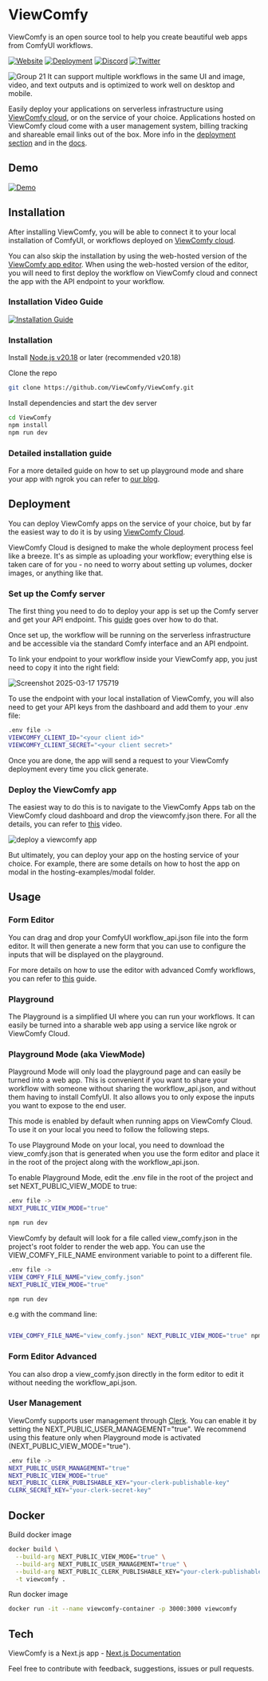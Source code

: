 # ViewComfy

ViewComfy is an open source tool to help you create beautiful web apps from ComfyUI workflows.

[![Website](https://img.shields.io/badge/Website%20-%20green?label=ViewComfy&color=4D7D85)](https://www.viewcomfy.com/)
[![Deployment](https://img.shields.io/badge/Deployment%20-%20green?label=ViewComfy&color=7F68D9)](https://app.viewcomfy.com/)
[![Discord](https://img.shields.io/badge/ViewComfy-Discord-%235865F2.svg)](https://discord.gg/DXubrz5R7E)
[![Twitter](https://img.shields.io/twitter/follow/ViewComfy)](https://x.com/ViewComfy)


![Group 21](https://github.com/user-attachments/assets/ad9a98e6-6c4c-4bf5-85db-4d03ab682f9b)
It can support multiple workflows in the same UI and image, video, and text outputs and is optimized to work well on desktop and mobile.

Easily deploy your applications on serverless infrastructure using [ViewComfy cloud](https://www.viewcomfy.com/), or on the service of your choice. Applications hosted on ViewComfy cloud come with a user management system, billing tracking and shareable email links out of the box. More info in the [deployment section](#Deployment) and in the [docs](https://docs.viewcomfy.com/get_started/introduction).

## Demo
[![Demo](https://github.com/user-attachments/assets/54269795-f67f-4b45-a50e-7992687375d5)](https://youtu.be/Su_rbjodvEI)

## Installation

After installing ViewComfy, you will be able to connect it to your local installation of ComfyUI, or workflows deployed on [ViewComfy cloud](https://www.viewcomfy.com/). 

You can also skip the installation by using the web-hosted version of the [ViewComfy app editor](https://editor.viewcomfy.com/). When using the web-hosted version of the editor, you will need to first deploy the workflow on ViewComfy cloud and connect the app with the API endpoint to your workflow. 

### Installation Video Guide
[![Installation Guide](https://github.com/user-attachments/assets/8b6f6b0d-859a-4a98-80b5-664591160512)](https://youtu.be/sG2elA1bdrg)

### Installation
Install [Node.js v20.18](https://nodejs.org/) or later (recommended v20.18)

Clone the repo

```bash
git clone https://github.com/ViewComfy/ViewComfy.git
```

Install dependencies and start the dev server  

```bash
cd ViewComfy
npm install
npm run dev
```

### Detailed installation guide
For a  more detailed guide on how to set up playground mode and share your app with ngrok you can refer to [our blog](https://www.viewcomfy.com/blog/turn-a-comfyui-workflow-into-an-app).


## Deployment

You can deploy ViewComfy apps on the service of your choice, but by far the easiest way to do it is by using [ViewComfy Cloud]([https://app.viewcomfy.com/](https://www.viewcomfy.com/)). 

ViewComfy Cloud is designed to make the whole deployment process feel like a breeze. It's as simple as uploading your workflow; everything else is taken care of for you - no need to worry about setting up volumes, docker images, or anything like that. 

### Set up the Comfy server 

The first thing you need to do to deploy your app is set up the Comfy server and get your API endpoint. This [guide](https://youtu.be/pIODXFU9sHw) goes over how to do that.

Once set up, the workflow will be running on the serverless infrastructure and be accessible via the standard Comfy interface and an API endpoint. 

To link your endpoint to your workflow inside your ViewComfy app, you just need to copy it into the right field:

![Screenshot 2025-03-17 175719](https://github.com/user-attachments/assets/25495f87-5639-456b-9266-9fcabb3995cc)

To use the endpoint with your local installation of ViewComfy, you will also need to get your API keys from the dashboard and add them to your .env file:

```bash
.env file ->
VIEWCOMFY_CLIENT_ID="<your client id>"
VIEWCOMFY_CLIENT_SECRET="<your client secret>"
```

Once you are done, the app will send a request to your ViewComfy deployment every time you click generate. 

### Deploy the ViewComfy app

The easiest way to do this is to navigate to the ViewComfy Apps tab on the ViewComfy cloud dashboard and drop the viewcomfy.json there. For all the details, you can refer to [this](https://www.youtube.com/watch?v=pIODXFU9sHw&ab_channel=ViewComfy) video.

![deploy a viewcomfy app](https://github.com/user-attachments/assets/23988845-2526-4a16-b93d-89a3d1a365b9)

But ultimately, you can deploy your app on the hosting service of your choice. For example, there are some details on how to host the app on modal in the hosting-examples/modal folder.

## Usage
### Form Editor

You can drag and drop your ComfyUI workflow_api.json file into the form editor. It will then generate a new form that you can use to configure the inputs that will be displayed on the playground.

For more details on how to use the editor with advanced Comfy workflows, you can refer to [this](https://youtu.be/70h0FUohMlE) guide. 

### Playground

The Playground is a simplified UI where you can run your workflows. It can easily be turned into a sharable web app using a service like ngrok or ViewComfy Cloud.

### Playground Mode (aka ViewMode)

Playground Mode will only load the playground page and can easily be turned into a web app. This is convenient if you want to share your workflow with someone without sharing the workflow_api.json, and without them having to install ComfyUI. It also allows you to only expose the inputs you want to expose to the end user. 

This mode is enabled by default when running apps on ViewComfy Cloud. To use it on your local you need to follow the following steps. 

To use Playground Mode on your local, you need to download the view_comfy.json that is generated when you use the form editor and place it in the root of the project along with the workflow_api.json.

To enable Playground Mode, edit the .env file in the root of the project and set NEXT_PUBLIC_VIEW_MODE to true:

```bash
.env file ->
NEXT_PUBLIC_VIEW_MODE="true"

npm run dev
```

ViewComfy by default will look for a file called view_comfy.json in the project's root folder to render the web app. You can use the VIEW_COMFY_FILE_NAME environment variable to point to a different file.

```bash
.env file ->
VIEW_COMFY_FILE_NAME="view_comfy.json"
NEXT_PUBLIC_VIEW_MODE="true"

npm run dev
```

e.g with the command line:

```bash

VIEW_COMFY_FILE_NAME="view_comfy.json" NEXT_PUBLIC_VIEW_MODE="true" npm run dev
```

### Form Editor Advanced

You can also drop a view_comfy.json directly in the form editor to edit it without needing the workflow_api.json.

### User Management

ViewComfy supports user management through [Clerk](https://clerk.com/). You can enable it by setting the NEXT_PUBLIC_USER_MANAGEMENT="true". We recommend using this feature only when Playground mode is activated (NEXT_PUBLIC_VIEW_MODE="true").

```bash
.env file ->
NEXT_PUBLIC_USER_MANAGEMENT="true"
NEXT_PUBLIC_VIEW_MODE="true"
NEXT_PUBLIC_CLERK_PUBLISHABLE_KEY="your-clerk-publishable-key"
CLERK_SECRET_KEY="your-clerk-secret-key"
```

## Docker

Build docker image

```bash
docker build \
  --build-arg NEXT_PUBLIC_VIEW_MODE="true" \
  --build-arg NEXT_PUBLIC_USER_MANAGEMENT="true" \
  --build-arg NEXT_PUBLIC_CLERK_PUBLISHABLE_KEY="your-clerk-publishable-key" \
  -t viewcomfy .
```

Run docker image

```bash
docker run -it --name viewcomfy-container -p 3000:3000 viewcomfy
```

## Tech

ViewComfy is a Next.js app - [Next.js Documentation](https://nextjs.org/docs)

Feel free to contribute with feedback, suggestions, issues or pull requests.
